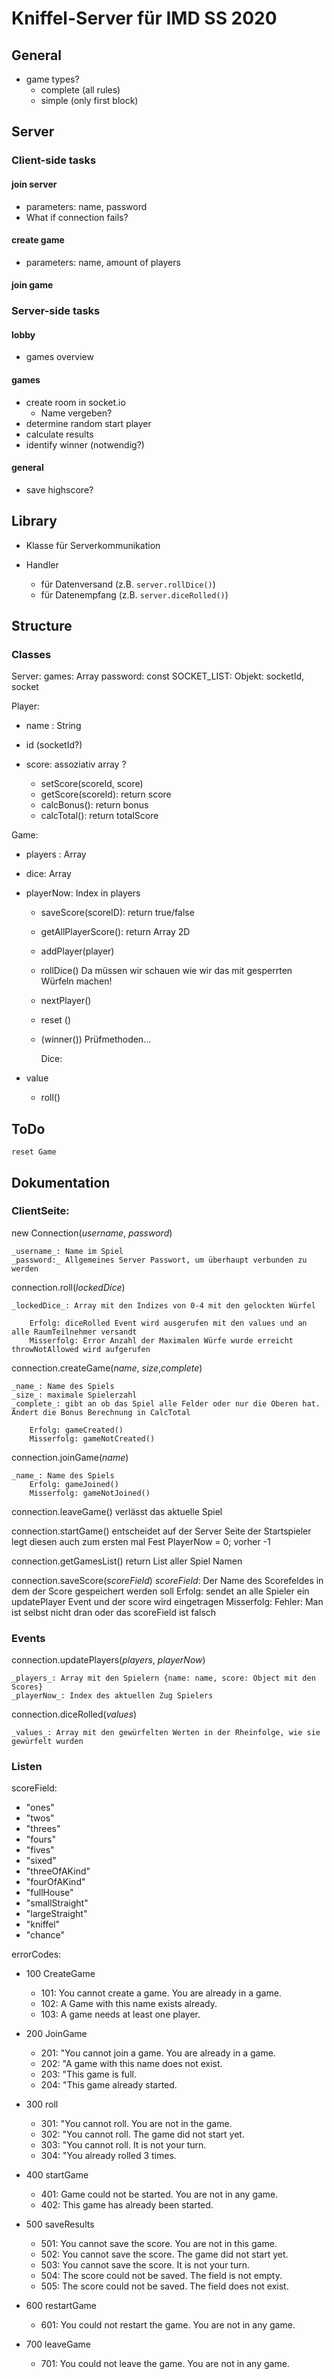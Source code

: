 # Kniffel-Server für IMD SS 2020

## General

- game types?
  - complete (all rules)
  - simple (only first block)

## Server

### Client-side tasks

#### join server

- parameters: name, password
- What if connection fails?

#### create game

- parameters: name, amount of players

#### join game

### Server-side tasks

#### lobby

- games overview

#### games

- create room in socket.io
  - Name vergeben?
- determine random start player
- calculate results
- identify winner (notwendig?)

#### general

- save highscore?

## Library

- Klasse für Serverkommunikation

- Handler
  - für Datenversand (z.B. `server.rollDice()`)
  - für Datenempfang (z.B. `server.diceRolled()`)

## Structure

### Classes

Server:
games: Array
password: const
SOCKET_LIST: Objekt: socketId, socket

Player:

- name : String
- id (socketId?)
- score: assoziativ array ?

  - setScore(scoreId, score)
  - getScore(scoreId): return score
  - calcBonus(): return bonus
  - calcTotal(): return totalScore

Game:

- players : Array
- dice: Array
- playerNow: Index in players

  - saveScore(scoreID): return true/false
  - getAllPlayerScore(): return Array 2D
  - addPlayer(player)
  - rollDice() Da müssen wir schauen wie wir das mit gesperrten Würfeln machen!
  - nextPlayer()
  - reset ()
  - (winner())
    Prüfmethoden...

    Dice:

- value

  - roll()

## ToDo

    reset Game

## Dokumentation

### ClientSeite:

new Connection(_username_, _password_)

    _username_: Name im Spiel
    _password:_ Allgemeines Server Passwort, um überhaupt verbunden zu werden

connection.roll(_lockedDice_)

    _lockedDice_: Array mit den Indizes von 0-4 mit den gelockten Würfel

    	Erfolg: diceRolled Event wird ausgerufen mit den values und an alle RaumTeilnehmer versandt
    	Misserfolg: Error Anzahl der Maximalen Würfe wurde erreicht throwNotAllowed wird aufgerufen

connection.createGame(_name_, _size_,_complete_)

    _name_: Name des Spiels
    _size_: maximale Spielerzahl
    _complete_: gibt an ob das Spiel alle Felder oder nur die Oberen hat. Ändert die Bonus Berechnung in CalcTotal

    	Erfolg: gameCreated()
    	Misserfolg: gameNotCreated()

connection.joinGame(_name_)

    _name_: Name des Spiels
    	Erfolg: gameJoined()
    	Misserfolg: gameNotJoined()

connection.leaveGame()
verlässt das aktuelle Spiel

connection.startGame()
entscheidet auf der Server Seite der Startspieler legt diesen auch zum ersten mal Fest PlayerNow = 0; vorher -1

connection.getGamesList()
return List aller Spiel Namen

connection.saveScore(_scoreField_)
_scoreField_: Der Name des Scorefeldes in dem der Score gespeichert werden soll
Erfolg: sendet an alle Spieler ein updatePlayer Event und der score wird eingetragen
Misserfolg: Fehler: Man ist selbst nicht dran oder das scoreField ist falsch

### Events

connection.updatePlayers(_players_, _playerNow_)

    _players_: Array mit den Spielern {name: name, score: Object mit den Scores}
    _playerNow_: Index des aktuellen Zug Spielers

connection.diceRolled(_values_)

    _values_: Array mit den gewürfelten Werten in der Rheinfolge, wie sie gewürfelt wurden

### Listen

scoreField:

- "ones"
- "twos"
- "threes"
- "fours"
- "fives"
- "sixed"
- "threeOfAKind"
- "fourOfAKind"
- "fullHouse"
- "smallStraight"
- "largeStraight"
- "kniffel"
- "chance"

errorCodes:

- 100 CreateGame

  - 101: You cannot create a game. You are already in a game.
  - 102: A Game with this name exists already.
  - 103: A game needs at least one player.

- 200 JoinGame

  - 201: "You cannot join a game. You are already in a game.
  - 202: "A game with this name does not exist.
  - 203: "This game is full.
  - 204: "This game already started.

- 300 roll

  - 301: "You cannot roll. You are not in the game.
  - 302: "You cannot roll. The game did not start yet.
  - 303: "You cannot roll. It is not your turn.
  - 304: "You already rolled 3 times.

- 400 startGame

  - 401: Game could not be started. You are not in any game.
  - 402: This game has already been started.

- 500 saveResults

  - 501: You cannot save the score. You are not in this game.
  - 502: You cannot save the score. The game did not start yet.
  - 503: You cannot save the score. It is not your turn.
  - 504: The score could not be saved. The field is not empty.
  - 505: The score could not be saved. The field does not exist.

- 600 restartGame

  - 601: You could not restart the game. You are not in any game.

- 700 leaveGame

  - 701: You could not leave the game. You are not in any game.
